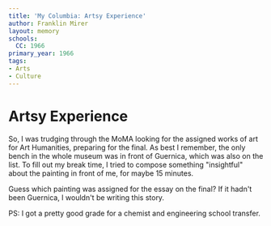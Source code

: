 ```yaml
---
title: 'My Columbia: Artsy Experience'
author: Franklin Mirer
layout: memory
schools:
  CC: 1966
primary_year: 1966
tags:
- Arts
- Culture
---
```

# Artsy Experience

So, I was trudging through the MoMA looking for the assigned works of art for Art Humanities, preparing for the final.  As best I remember, the only bench in the whole museum was in front of Guernica, which was also on the list.  To fill out my break time, I tried to compose something "insightful" about the painting in front of me, for maybe 15 minutes.

Guess which painting was assigned for the essay on the final?  If it hadn't been Guernica, I wouldn't be writing this story.

PS:  I got a pretty good grade for a chemist and engineering school transfer.
